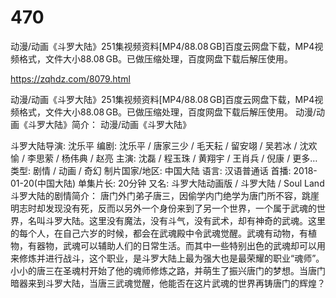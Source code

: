 # 470
动漫/动画《斗罗大陆》251集视频资料[MP4/88.08 GB]百度云网盘下载，MP4视频格式，文件大小88.08 GB。已做压缩处理，百度网盘下载后解压使用。

https://zqhdz.com/8079.html

动漫/动画《斗罗大陆》251集视频资料[MP4/88.08 GB]百度云网盘下载，MP4视频格式，文件大小88.08 GB。已做压缩处理，百度网盘下载后解压使用。
动漫/动画《斗罗大陆》简介：
动漫/动画《斗罗大陆》

斗罗大陆导演: 沈乐平
编剧: 沈乐平 / 唐家三少 / 毛天耘 / 留安翊 / 吴若冰 / 沈欢愉 / 李思萦 / 杨伟典 / 赵亮
主演: 沈磊 / 程玉珠 / 黄翔宇 / 王肖兵 / 倪康 / 更多…
类型: 剧情 / 动画 / 奇幻
制片国家/地区: 中国大陆
语言: 汉语普通话
首播: 2018-01-20(中国大陆)
单集片长: 20分钟
又名: 斗罗大陆动画版 / 斗罗大陆 / Soul Land
斗罗大陆的剧情简介：
唐门外门弟子唐三，因偷学内门绝学为唐门所不容，跳崖明志时却发现没有死，反而以另外一个身份来到了另一个世界，一个属于武魂的世界，名叫斗罗大陆。这里没有魔法，没有斗气，没有武术，却有神奇的武魂。这里的每个人，在自己六岁的时候，都会在武魂殿中令武魂觉醒。武魂有动物，有植物，有器物，武魂可以辅助人们的日常生活。而其中一些特别出色的武魂却可以用来修炼并进行战斗，这个职业，是斗罗大陆上最为强大也是最荣耀的职业“魂师”。
小小的唐三在圣魂村开始了他的魂师修炼之路，并萌生了振兴唐门的梦想。当唐门暗器来到斗罗大陆，当唐三武魂觉醒，他能否在这片武魂的世界再铸唐门的辉煌？
